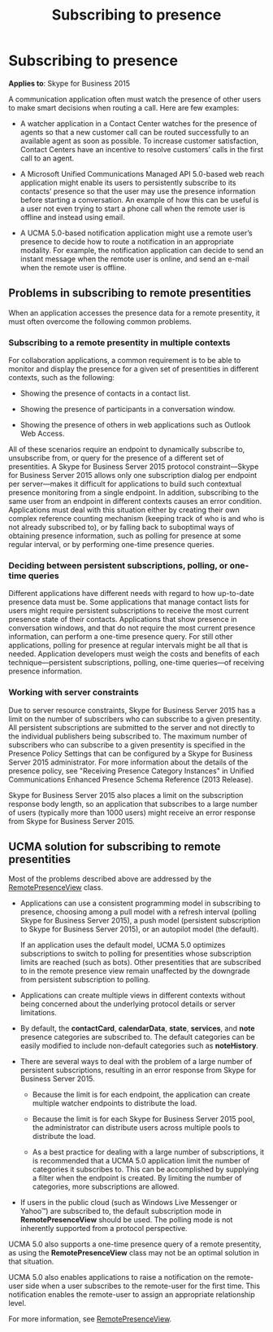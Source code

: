 ﻿---
title: Subscribing to presence
TOCTitle: Subscribing to presence
ms:assetid: 1ce5c2e2-d15c-46b7-8a21-c425223e8aef
ms:mtpsurl: https://msdn.microsoft.com/en-us/library/Dn465955(v=office.16)
ms:contentKeyID: 65239835
ms.date: 07/27/2015
mtps_version: v=office.16
---

# Subscribing to presence


**Applies to**: Skype for Business 2015

A communication application often must watch the presence of other users to make smart decisions when routing a call. Here are few examples:

  - A watcher application in a Contact Center watches for the presence of agents so that a new customer call can be routed successfully to an available agent as soon as possible. To increase customer satisfaction, Contact Centers have an incentive to resolve customers’ calls in the first call to an agent.

  - A Microsoft Unified Communications Managed API 5.0-based web reach application might enable its users to persistently subscribe to its contacts’ presence so that the user may use the presence information before starting a conversation. An example of how this can be useful is a user not even trying to start a phone call when the remote user is offline and instead using email.

  - A UCMA 5.0-based notification application might use a remote user’s presence to decide how to route a notification in an appropriate modality. For example, the notification application can decide to send an instant message when the remote user is online, and send an e-mail when the remote user is offline.

## Problems in subscribing to remote presentities

When an application accesses the presence data for a remote presentity, it must often overcome the following common problems.

### Subscribing to a remote presentity in multiple contexts

For collaboration applications, a common requirement is to be able to monitor and display the presence for a given set of presentities in different contexts, such as the following:

  - Showing the presence of contacts in a contact list.

  - Showing the presence of participants in a conversation window.

  - Showing the presence of others in web applications such as Outlook Web Access.

All of these scenarios require an endpoint to dynamically subscribe to, unsubscribe from, or query for the presence of a different set of presentities. A Skype for Business Server 2015 protocol constraint—Skype for Business Server 2015 allows only one subscription dialog per endpoint per server—makes it difficult for applications to build such contextual presence monitoring from a single endpoint. In addition, subscribing to the same user from an endpoint in different contexts causes an error condition. Applications must deal with this situation either by creating their own complex reference counting mechanism (keeping track of who is and who is not already subscribed to), or by falling back to suboptimal ways of obtaining presence information, such as polling for presence at some regular interval, or by performing one-time presence queries.

### Deciding between persistent subscriptions, polling, or one-time queries

Different applications have different needs with regard to how up-to-date presence data must be. Some applications that manage contact lists for users might require persistent subscriptions to receive the most current presence state of their contacts. Applications that show presence in conversation windows, and that do not require the most current presence information, can perform a one-time presence query. For still other applications, polling for presence at regular intervals might be all that is needed. Application developers must weigh the costs and benefits of each technique—persistent subscriptions, polling, one-time queries—of receiving presence information.

### Working with server constraints

Due to server resource constraints, Skype for Business Server 2015 has a limit on the number of subscribers who can subscribe to a given presentity. All persistent subscriptions are submitted to the server and not directly to the individual publishers being subscribed to. The maximum number of subscribers who can subscribe to a given presentity is specified in the Presence Policy Settings that can be configured by a Skype for Business Server 2015 administrator. For more information about the details of the presence policy, see "Receiving Presence Category Instances" in Unified Communications Enhanced Presence Schema Reference (2013 Release).

Skype for Business Server 2015 also places a limit on the subscription response body length, so an application that subscribes to a large number of users (typically more than 1000 users) might receive an error response from Skype for Business Server 2015.

## UCMA solution for subscribing to remote presentities

Most of the problems described above are addressed by the [RemotePresenceView](https://msdn.microsoft.com/en-us/library/hh381152\(v=office.16\)) class.

  - Applications can use a consistent programming model in subscribing to presence, choosing among a pull model with a refresh interval (polling Skype for Business Server 2015), a push model (persistent subscription to Skype for Business Server 2015), or an autopilot model (the default).
    
    If an application uses the default model, UCMA 5.0 optimizes subscriptions to switch to polling for presentities whose subscription limits are reached (such as bots). Other presentities that are subscribed to in the remote presence view remain unaffected by the downgrade from persistent subscription to polling.

  - Applications can create multiple views in different contexts without being concerned about the underlying protocol details or server limitations.

  - By default, the **contactCard**, **calendarData**, **state**, **services**, and **note** presence categories are subscribed to. The default categories can be easily modified to include non-default categories such as **noteHistory**.

  - There are several ways to deal with the problem of a large number of persistent subscriptions, resulting in an error response from Skype for Business Server 2015.
    
      - Because the limit is for each endpoint, the application can create multiple watcher endpoints to distribute the load.
    
      - Because the limit is for each Skype for Business Server 2015 pool, the administrator can distribute users across multiple pools to distribute the load.
    
      - As a best practice for dealing with a large number of subscriptions, it is recommended that a UCMA 5.0 application limit the number of categories it subscribes to. This can be accomplished by supplying a filter when the endpoint is created. By limiting the number of categories, more subscriptions are allowed.

  - If users in the public cloud (such as Windows Live Messenger or Yahoo™) are subscribed to, the default subscription mode in **RemotePresenceView** should be used. The polling mode is not inherently supported from a protocol perspective.

UCMA 5.0 also supports a one-time presence query of a remote presentity, as using the **RemotePresenceView** class may not be an optimal solution in that situation.

UCMA 5.0 also enables applications to raise a notification on the remote-user side when a user subscribes to the remote-user for the first time. This notification enables the remote-user to assign an appropriate relationship level.

For more information, see [RemotePresenceView](remotepresenceview.md).

